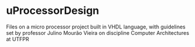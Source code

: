 # uProcessorDesign
Files on a micro processor project built in VHDL language, with guidelines set by professor Julino Mourão Vieira on discipline Computer Architectures at UTFPR 

